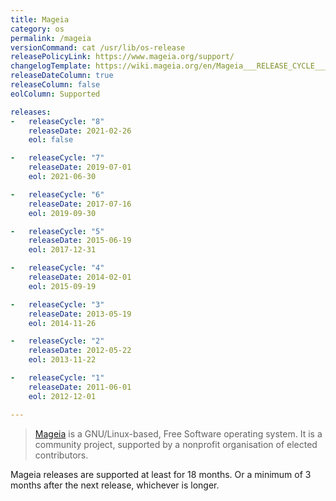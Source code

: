 ```yaml
---
title: Mageia
category: os
permalink: /mageia
versionCommand: cat /usr/lib/os-release
releasePolicyLink: https://www.mageia.org/support/
changelogTemplate: https://wiki.mageia.org/en/Mageia___RELEASE_CYCLE___Release_Notes
releaseDateColumn: true
releaseColumn: false
eolColumn: Supported

releases:
-   releaseCycle: "8"
    releaseDate: 2021-02-26
    eol: false

-   releaseCycle: "7"
    releaseDate: 2019-07-01
    eol: 2021-06-30

-   releaseCycle: "6"
    releaseDate: 2017-07-16
    eol: 2019-09-30

-   releaseCycle: "5"
    releaseDate: 2015-06-19
    eol: 2017-12-31

-   releaseCycle: "4"
    releaseDate: 2014-02-01
    eol: 2015-09-19

-   releaseCycle: "3"
    releaseDate: 2013-05-19
    eol: 2014-11-26

-   releaseCycle: "2"
    releaseDate: 2012-05-22
    eol: 2013-11-22

-   releaseCycle: "1"
    releaseDate: 2011-06-01
    eol: 2012-12-01

---
```


> [Mageia](https://www.mageia.org/) is a GNU/Linux-based, Free Software operating system. It is a
> community project, supported by a nonprofit organisation of elected contributors.

Mageia releases are supported at least for 18 months. Or a minimum of 3 months after the next
release, whichever is longer.
